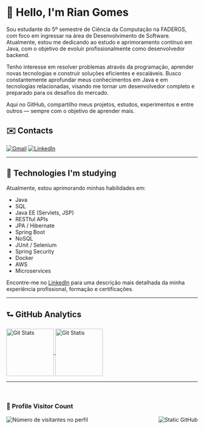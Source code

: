 # 👋 Hello, I'm Rian Gomes

Sou estudante do 5º semestre de Ciência da Computação na FADERGS, com foco em ingressar na área de Desenvolvimento de Software. Atualmente, estou me dedicando ao estudo e aprimoramento contínuo em Java, com o objetivo de evoluir profissionalmente como desenvolvedor backend.

Tenho interesse em resolver problemas através da programação, aprender novas tecnologias e construir soluções eficientes e escaláveis. Busco constantemente aprofundar meus conhecimentos em Java e em tecnologias relacionadas, visando me tornar um desenvolvedor completo e preparado para os desafios do mercado.

Aqui no GitHub, compartilho meus projetos, estudos, experimentos e entre outros — sempre com o objetivo de aprender mais.

## ✉️ Contacts

  <p align="left">
    <a href="https://mail.google.com/mail/u/1/?hl=en&tf=cm&fs=1&to=devrgomes@gmail.com" title="Gmail">
    <img src="https://img.shields.io/badge/-Gmail-FF0000?style=flat-square&labelColor=FF0000&logo=gmail&logoColor=white&link=LINK-DO-SEU-GMAIL" alt="Gmail"/></a>
    <a href="https://www.linkedin.com/in/devrgomes/" title="LinkedIn">
    <img src="https://img.shields.io/badge/-Linkedin-0e76a8?style=flat-square&logo=Linkedin&logoColor=white&link=LINK-DO-SEU-LINKEDIN" alt="LinkedIn"/></a>
  </p>

---

## 👤 Technologies I'm studying
  
  Atualmente, estou aprimorando minhas habilidades em:
  
  * Java
  * SQL
  * Java EE (Servlets, JSP)
  * RESTful APIs
  * JPA / Hibernate
  * Spring Boot
  * NoSQL
  * JUnit / Selenium
  * Spring Security
  * Docker
  * AWS
  * Microservices
  
  Encontre-me no [LinkedIn](https://www.linkedin.com/in/devrgomes/) para uma descrição mais detalhada da minha experiência profissional, formação e certificações.

---
<!--
##  My Skills

<link rel="stylesheet" type='text/css' href="https://cdn.jsdelivr.net/gh/devicons/devicon@latest/devicon.min.css"/>

--->

## ⮑ GitHub Analytics

  <a href="https://github.com/anuraghazra/github-readme-stats">
    <img 
      alt="Git Stats"
      height=125 
      align="center" 
      src="https://github-readme-stats.vercel.app/api?username=devrgomes&include_all_commits=true&hide=contribs,issues&card_width=500&theme=dark" 
      />
  </a>
  <a href="https://github.com/anuraghazra/convoychat">
    <img 
      alt="Git Statis"
      height=125
      align="center" 
      src="https://github-readme-stats.vercel.app/api/top-langs?username=devrgomes&layout=compact&card_width=385&theme=dark"
      />
  </a>
  
---

<br>
<div>
  <h3><b>📍 Profile Visitor Count</b></h3>
</div>
<a href="https://github.com/devrgomes"> <img align="right" src="https://img.shields.io/static/v1?label=GitHub&message=devrgomes&color=f8efd4&style=for-the-badge&logo=GitHub" alt="Static GitHub"></a>
<p align="left">
  <img src="https://profile-counter.glitch.me/devrgomes/count.svg" alt="Número de visitantes no perfil"/>
</p>
